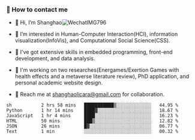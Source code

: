 
### 📮 How to contact me

- 🦜 Hi, I’m Shanghao![WechatIMG796](https://user-images.githubusercontent.com/34123188/187354893-a9ddbc19-3fda-41e3-aee5-6ae5edcf1854.jpeg)

- 🔮 I’m interested in Human-Computer Interaction(HCI), information visualization(InfoVis), and Computational Social Science(CSS).
- 🍹 I've got extensive skills in embedded programming, front-end development, and data analysis.
- 🤖 I'm working on two researches(Energames/Exertion Games with health effects and a metaverse literature review), PhD application, and personal academic website design.
- 👭 Reach me at shanghaolicara@gmail.com for collaboration.


<!--START_SECTION:waka-->
```text
sh           2 hrs 58 mins   ███████████▒░░░░░░░░░░░░░   44.95 %
Python       1 hr 14 mins    ████▓░░░░░░░░░░░░░░░░░░░░   18.67 %
JavaScript   1 hr 4 mins     ████░░░░░░░░░░░░░░░░░░░░░   16.23 %
HTML         50 mins         ███▒░░░░░░░░░░░░░░░░░░░░░   12.82 %
JSON         26 mins         █▓░░░░░░░░░░░░░░░░░░░░░░░   06.77 %
Text         1 min           ░░░░░░░░░░░░░░░░░░░░░░░░░   00.32 %
```
<!--END_SECTION:waka-->
